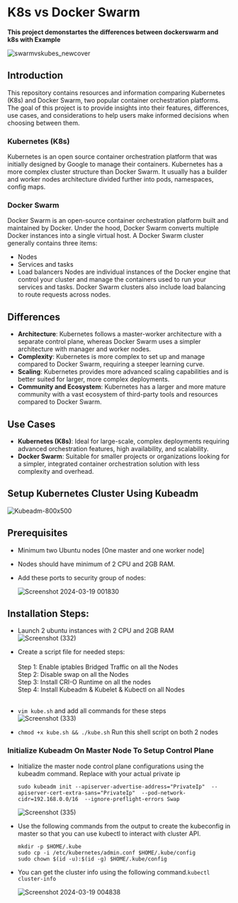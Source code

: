 # K8s vs Docker Swarm
**This project demonstartes the differences between dockerswarm and k8s with Example**

![swarmvskubes_newcover](https://github.com/safuvanh/K8S-vs-DockerSwarm/assets/156053146/079ec15a-6894-46a1-9647-244f4d507bba)

## Introduction

This repository contains resources and information comparing Kubernetes (K8s) and Docker Swarm, two popular container orchestration platforms. The goal of this project is to provide insights into their features, differences, use cases, and considerations to help users make informed decisions when choosing between them.



### Kubernetes (K8s)

Kubernetes is an open source container orchestration platform that was initially designed by Google to manage their containers. Kubernetes has a more complex cluster structure than Docker Swarm. It usually has a builder and worker nodes architecture divided further into pods, namespaces, config maps.

### Docker Swarm
Docker Swarm is an open-source container orchestration platform built and maintained by Docker. Under the hood, Docker Swarm converts multiple Docker instances into a single virtual host. A Docker Swarm cluster generally contains three items:
- Nodes
- Services and tasks
- Load balancers
Nodes are individual instances of the Docker engine that control your cluster and manage the containers used to run your services and tasks. Docker Swarm clusters also include load balancing to route requests across nodes.
## Differences

- **Architecture**: Kubernetes follows a master-worker architecture with a separate control plane, whereas Docker Swarm uses a simpler architecture with manager and worker nodes.
- **Complexity**: Kubernetes is more complex to set up and manage compared to Docker Swarm, requiring a steeper learning curve.
- **Scaling**: Kubernetes provides more advanced scaling capabilities and is better suited for larger, more complex deployments.
- **Community and Ecosystem**: Kubernetes has a larger and more mature community with a vast ecosystem of third-party tools and resources compared to Docker Swarm.

## Use Cases

- **Kubernetes (K8s)**: Ideal for large-scale, complex deployments requiring advanced orchestration features, high availability, and scalability.
- **Docker Swarm**: Suitable for smaller projects or organizations looking for a simpler, integrated container orchestration solution with less complexity and overhead.

## Setup Kubernetes Cluster Using Kubeadm

![Kubeadm-800x500](https://github.com/safuvanh/K8S-vs-DockerSwarm/assets/156053146/12c0510a-9437-485b-8786-8d73b4ae9c72)

## Prerequisites
- Minimum two Ubuntu nodes [One master and one worker node]
- Nodes should have  minimum of 2 CPU and 2GB RAM.
- Add these ports to security group of nodes:
  
  ![Screenshot 2024-03-19 001830](https://github.com/safuvanh/K8S-vs-DockerSwarm/assets/156053146/51db383e-8217-4f4e-93fa-f5eb30f5905c)

## Installation Steps:

- Launch 2 ubuntu instances with 2 CPU and 2GB RAM
  ![Screenshot (332)](https://github.com/safuvanh/K8S-vs-DockerSwarm/assets/156053146/f1e576c1-72db-4f47-95b9-7f37e1f7c199)
- Create a script file for needed steps:  <br><br>
   Step 1: Enable iptables Bridged Traffic on all the Nodes<br>
   Step 2: Disable swap  on all the Nodes<br>
   Step 3: Install CRI-O Runtime on all the nodes<br>
   Step 4: Install Kubeadm & Kubelet & Kubectl on all Nodes<br><br>
- `vim kube.sh` and add all commands for these steps<br>
   ![Screenshot (333)](https://github.com/safuvanh/K8S-vs-DockerSwarm/assets/156053146/268dc76a-361e-48e9-962b-7c1c1720843e)
  
- `chmod +x kube.sh && ./kube.sh` Run this shell script on both 2 nodes
  
###  Initialize Kubeadm On Master Node To Setup Control Plane

- Initialize the master node control plane configurations using the kubeadm command. Replace with your actual private ip
  ```
  sudo kubeadm init --apiserver-advertise-address="PrivateIp"  --apiserver-cert-extra-sans="PrivateIp"  --pod-network-cidr=192.168.0.0/16  --ignore-preflight-errors Swap
  ```

  ![Screenshot (335)](https://github.com/safuvanh/K8S-vs-DockerSwarm/assets/156053146/7dfb9404-9995-4ac9-b8f9-68367cbfe579)

- Use the following commands from the output to create the kubeconfig in master so that you can use kubectl to interact with cluster API.

  ```
  mkdir -p $HOME/.kube
  sudo cp -i /etc/kubernetes/admin.conf $HOME/.kube/config
  sudo chown $(id -u):$(id -g) $HOME/.kube/config

  ```
- You can get the cluster info using the following command.`kubectl cluster-info `

  ![Screenshot 2024-03-19 004838](https://github.com/safuvanh/K8S-vs-DockerSwarm/assets/156053146/5cbf8b9d-7f58-41a4-af0a-a05046c103c9)

  


   





